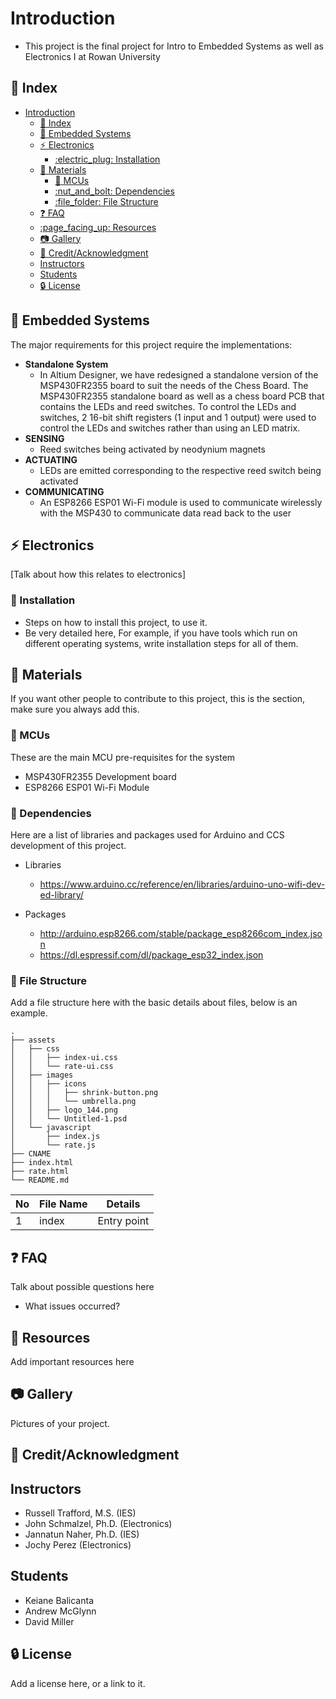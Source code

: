 # Introduction
- This project is the final project for Intro to Embedded Systems as well as Electronics I at Rowan University


## :ledger: Index

- [Introduction](#introduction)
  - [:ledger: Index](#ledger-index)
  - [:beginner: Embedded Systems](#beginner-embedded-systems)
  - [:zap: Electronics](#zap-electronics)
    - [:electric\_plug: Installation](#electric_plug-installation)
  - [:wrench: Materials](#wrench-materials)
    - [:notebook: MCUs](#notebook-mcus)
    - [:nut\_and\_bolt: Dependencies](#nut_and_bolt-dependencies)
    - [:file\_folder: File Structure](#file_folder-file-structure)
  - [:question: FAQ](#question-faq)
  - [:page\_facing\_up: Resources](#page_facing_up-resources)
  - [:camera: Gallery](#camera-gallery)
  - [:star2: Credit/Acknowledgment](#star2-creditacknowledgment)
  - [Instructors](#instructors)
  - [Students](#students)
  - [:lock: License](#lock-license)

##  :beginner: Embedded Systems
The major requirements for this project require the implementations:
- **Standalone System**
  - In Altium Designer, we have redesigned a standalone version of the MSP430FR2355 board to suit the needs of the Chess Board. The MSP430FR2355 standalone board as well as a chess board PCB that contains the LEDs and reed switches. To control the LEDs and switches, 2 16-bit shift registers (1 input and 1 output) were used to control the LEDs and switches rather than using an LED matrix.
- **SENSING**
  - Reed switches being activated by neodynium magnets
- **ACTUATING**
  - LEDs are emitted corresponding to the respective reed switch being activated
- **COMMUNICATING**
  - An ESP8266 ESP01 Wi-Fi module is used to communicate wirelessly with the MSP430 to communicate data read back to the user

## :zap: Electronics
[Talk about how this relates to electronics]

###  :electric_plug: Installation
- Steps on how to install this project, to use it.
- Be very detailed here, For example, if you have tools which run on different operating systems, write installation steps for all of them.


##  :wrench: Materials
If you want other people to contribute to this project, this is the section, make sure you always add this.

### :notebook: MCUs
These are the main MCU pre-requisites for the system
- MSP430FR2355 Development board
- ESP8266 ESP01 Wi-Fi Module

###  :nut_and_bolt: Dependencies
Here are a list of libraries and packages used for Arduino and CCS development of this project.
- Libraries
  - https://www.arduino.cc/reference/en/libraries/arduino-uno-wifi-dev-ed-library/

- Packages
  - http://arduino.esp8266.com/stable/package_esp8266com_index.json
  - https://dl.espressif.com/dl/package_esp32_index.json




###  :file_folder: File Structure
Add a file structure here with the basic details about files, below is an example.

```
.
├── assets
│   ├── css
│   │   ├── index-ui.css
│   │   └── rate-ui.css
│   ├── images
│   │   ├── icons
│   │   │   ├── shrink-button.png
│   │   │   └── umbrella.png
│   │   ├── logo_144.png
│   │   └── Untitled-1.psd
│   └── javascript
│       ├── index.js
│       └── rate.js
├── CNAME
├── index.html
├── rate.html
└── README.md
```

| No  | File Name | Details     |
| --- | --------- | ----------- |
| 1   | index     | Entry point |

## :question: FAQ
Talk about possible questions here
- What issues occurred?

##  :page_facing_up: Resources
Add important resources here

##  :camera: Gallery
Pictures of your project.

## :star2: Credit/Acknowledgment
## Instructors
- Russell Trafford, M.S. (IES)
- John Schmalzel, Ph.D. (Electronics)
- Jannatun Naher, Ph.D. (IES)
- Jochy Perez (Electronics)

## Students
- Keiane Balicanta
- Andrew McGlynn
- David Miller

##  :lock: License
Add a license here, or a link to it.